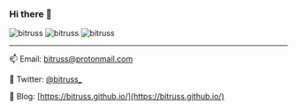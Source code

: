 ### Hi there 👋

![bitruss](https://i.imgur.com/uTfJxwa.gif)
![bitruss](https://i.imgur.com/Pg7PB2y.gif)
![bitruss](https://i.imgur.com/uTfJxwa.gif)

---

📫 Email: [bitruss@protonmail.com](bitruss@protonmail.com)

💬 Twitter: [@bitruss_](https://twitter.com/bitruss_)

🔭 Blog: [https://bitruss.github.io/](https://bitruss.github.io/)

<!--
**bitruss/bitruss** is a ✨ _special_ ✨ repository because its `README.md` (this file) appears on your GitHub profile.

Here are some ideas to get you started:

- 🔭 I’m currently working on ...
- 🌱 I’m currently learning ...
- 👯 I’m looking to collaborate on ...
- 🤔 I’m looking for help with ...
- 💬 Ask me about ...
- 📫 How to reach me: ...
- 😄 Pronouns: ...
- ⚡ Fun fact: ...
-->

